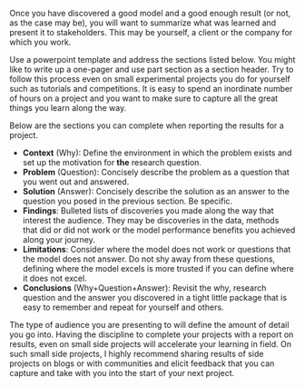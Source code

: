 Once you have discovered a good model and a good enough result (or not, as the case may be), you will want to summarize what was learned and present it to stakeholders. This may be yourself, a client or the company for which you work.

Use a powerpoint template and address the sections listed below. You might like to write up a one-pager and use part section as a section header. Try to follow this process even on small experimental projects you do for yourself such as tutorials and competitions. It is easy to spend an inordinate number of hours on a project and you want to make sure to capture all the great things you learn along the way.

Below are the sections you can complete when reporting the results for a project.

-   **Context** (Why): Define the environment in which the problem exists and set up the motivation for **the** research question.
-   **Problem** (Question): Concisely describe the problem as a question that you went out and answered.
-   **Solution** (Answer): Concisely describe the solution as an answer to the question you posed in the previous section. Be specific.
-   **Findings**: Bulleted lists of discoveries you made along the way that interest the audience. They may be discoveries in the data, methods that did or did not work or the model performance benefits you achieved along your journey.
-   **Limitations**: Consider where the model does not work or questions that the model does not answer. Do not shy away from these questions, defining where the model excels is more trusted if you can define where it does not excel.
-   **Conclusions** (Why+Question+Answer): Revisit the why, research question and the answer you discovered in a tight little package that is easy to remember and repeat for yourself and others.

The type of audience you are presenting to will define the amount of detail you go into. Having the discipline to complete your projects with a report on results, even on small side projects will accelerate your learning in field. On such small side projects, I highly recommend sharing results of side projects on blogs or with communities and elicit feedback that you can capture and take with you into the start of your next project.